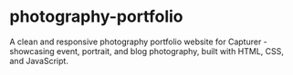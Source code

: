 # photography-portfolio
A clean and responsive photography portfolio website for Capturer - showcasing event, portrait, and blog photography, built with HTML, CSS, and JavaScript.
